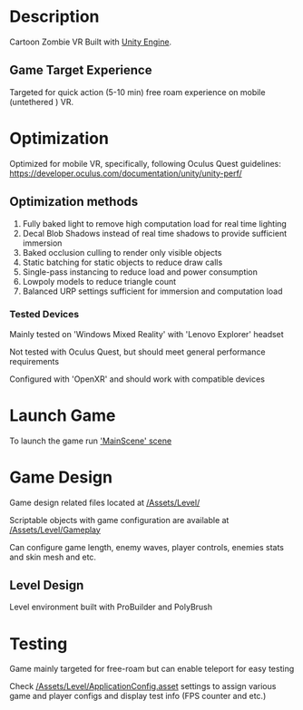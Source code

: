 # Description

Cartoon Zombie VR Built with [Unity Engine](https://unity.com/). 

## Game Target Experience
Targeted for quick action (5-10 min) free roam experience on mobile (untethered ) VR.

# Optimization

Optimized for mobile VR, specifically, following Oculus Quest guidelines: https://developer.oculus.com/documentation/unity/unity-perf/

## Optimization methods

1. Fully baked light to remove high computation load for real time lighting
2. Decal Blob Shadows instead of real time shadows to provide sufficient immersion
3. Baked occlusion culling to render only visible objects
4. Static batching for static objects to reduce draw calls
5. Single-pass instancing to reduce load and power consumption
6. Lowpoly models to reduce triangle count
7. Balanced URP settings sufficient for immersion and computation load

### Tested Devices

Mainly tested on 'Windows Mixed Reality' with 'Lenovo Explorer' headset

Not tested with Oculus Quest, but should meet general performance requirements

Configured with 'OpenXR' and should work with compatible devices

# Launch Game

To launch the game run ['MainScene' scene](./Assets/Level/Scenes/MainScene.unity)

# Game Design

Game design related files located at [/Assets/Level/](./Assets/Level/)

Scriptable objects with game configuration are available at [/Assets/Level/Gameplay](./Assets/Level/Gameplay)

Can configure game length, enemy waves, player controls, enemies stats and skin mesh and etc.

## Level Design

Level environment built with ProBuilder and PolyBrush

# Testing

Game mainly targeted for free-roam but can enable teleport for easy testing

Check [/Assets/Level/ApplicationConfig.asset](./Assets/Level/ApplicationConfig.asset) settings to assign various game and player configs and display test info (FPS counter and etc.)
